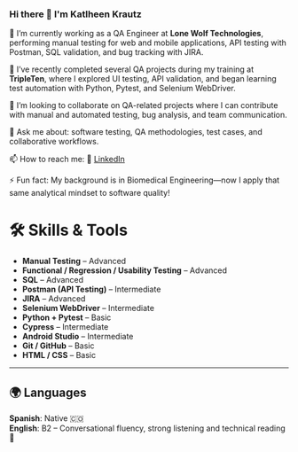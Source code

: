 ### Hi there 👋 I'm Katlheen Krautz

🔭 I’m currently working as a QA Engineer at **Lone Wolf Technologies**, performing manual testing for web and mobile applications, API testing with Postman, SQL validation, and bug tracking with JIRA.

🌱 I’ve recently completed several QA projects during my training at **TripleTen**, where I explored UI testing, API validation, and began learning test automation with Python, Pytest, and Selenium WebDriver.

👯 I’m looking to collaborate on QA-related projects where I can contribute with manual and automated testing, bug analysis, and team communication.

💬 Ask me about: software testing, QA methodologies, test cases, and collaborative workflows.

📫 How to reach me:
🔗 [LinkedIn](https://www.linkedin.com/in/katlheenk)
 
⚡ Fun fact: My background is in Biomedical Engineering—now I apply that same analytical mindset to software quality!

# 🛠️ Skills & Tools

- **Manual Testing** – Advanced  
- **Functional / Regression / Usability Testing** – Advanced  
- **SQL** – Advanced  
- **Postman (API Testing)** – Intermediate  
- **JIRA** – Advanced  
- **Selenium WebDriver** – Intermediate  
- **Python + Pytest** – Basic  
- **Cypress** – Intermediate  
- **Android Studio** – Intermediate  
- **Git / GitHub** – Basic  
- **HTML / CSS** – Basic  

---

## 🌍 Languages

**Spanish**: Native 🇨🇴  
**English**: B2 – Conversational fluency, strong listening and technical reading 📘

